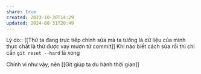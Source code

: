 ```yaml
---
share: true
created: 2023-10-30T14:29
updated: 2024-08-31T20:49
---
```

Lý do:: [[Thứ ta đang trực tiếp chỉnh sửa mà ta tưởng là dữ liệu của mình thực chất là thứ được vay mượn từ commit]]
Khi nào biết cách sửa rồi thì chỉ cần `git reset --hard` là xong

Chính vì như vậy, nên [[Git giúp ta du hành thời gian]]